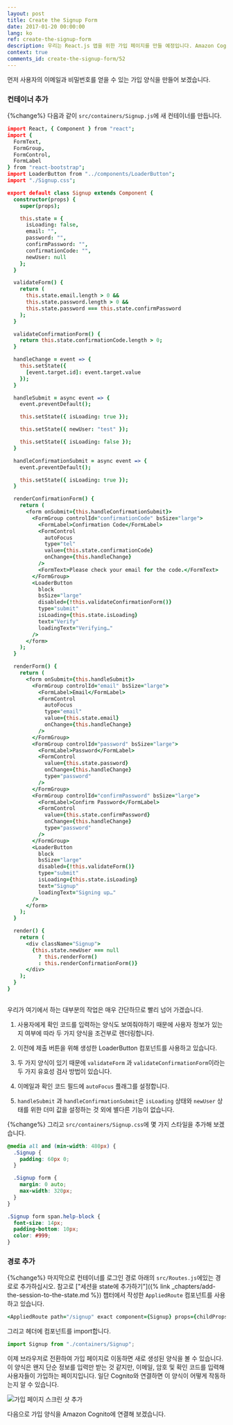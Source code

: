 ```yaml
---
layout: post
title: Create the Signup Form
date: 2017-01-20 00:00:00
lang: ko
ref: create-the-signup-form
description: 우리는 React.js 앱을 위한 가입 페이지를 만들 예정입니다. Amazon Cognito를 사용하여 사용자를 등록하려면 사용자가 이메일로 전송된 인증 코드를 입력할 수있는 양식을 만들어야합니다. 
context: true
comments_id: create-the-signup-form/52
---
```


먼저 사용자의 이메일과 비밀번호를 얻을 수 있는 가입 양식을 만들어 보겠습니다.

### 컨테이너 추가

{%change%} 다음과 같이 `src/containers/Signup.js`에 새 컨테이너를 만듭니다.

``` coffee
import React, { Component } from "react";
import {
  FormText,
  FormGroup,
  FormControl,
  FormLabel
} from "react-bootstrap";
import LoaderButton from "../components/LoaderButton";
import "./Signup.css";

export default class Signup extends Component {
  constructor(props) {
    super(props);

    this.state = {
      isLoading: false,
      email: "",
      password: "",
      confirmPassword: "",
      confirmationCode: "",
      newUser: null
    };
  }

  validateForm() {
    return (
      this.state.email.length > 0 &&
      this.state.password.length > 0 &&
      this.state.password === this.state.confirmPassword
    );
  }

  validateConfirmationForm() {
    return this.state.confirmationCode.length > 0;
  }

  handleChange = event => {
    this.setState({
      [event.target.id]: event.target.value
    });
  }

  handleSubmit = async event => {
    event.preventDefault();

    this.setState({ isLoading: true });

    this.setState({ newUser: "test" });

    this.setState({ isLoading: false });
  }

  handleConfirmationSubmit = async event => {
    event.preventDefault();

    this.setState({ isLoading: true });
  }

  renderConfirmationForm() {
    return (
      <form onSubmit={this.handleConfirmationSubmit}>
        <FormGroup controlId="confirmationCode" bsSize="large">
          <FormLabel>Confirmation Code</FormLabel>
          <FormControl
            autoFocus
            type="tel"
            value={this.state.confirmationCode}
            onChange={this.handleChange}
          />
          <FormText>Please check your email for the code.</FormText>
        </FormGroup>
        <LoaderButton
          block
          bsSize="large"
          disabled={!this.validateConfirmationForm()}
          type="submit"
          isLoading={this.state.isLoading}
          text="Verify"
          loadingText="Verifying…"
        />
      </form>
    );
  }

  renderForm() {
    return (
      <form onSubmit={this.handleSubmit}>
        <FormGroup controlId="email" bsSize="large">
          <FormLabel>Email</FormLabel>
          <FormControl
            autoFocus
            type="email"
            value={this.state.email}
            onChange={this.handleChange}
          />
        </FormGroup>
        <FormGroup controlId="password" bsSize="large">
          <FormLabel>Password</FormLabel>
          <FormControl
            value={this.state.password}
            onChange={this.handleChange}
            type="password"
          />
        </FormGroup>
        <FormGroup controlId="confirmPassword" bsSize="large">
          <FormLabel>Confirm Password</FormLabel>
          <FormControl
            value={this.state.confirmPassword}
            onChange={this.handleChange}
            type="password"
          />
        </FormGroup>
        <LoaderButton
          block
          bsSize="large"
          disabled={!this.validateForm()}
          type="submit"
          isLoading={this.state.isLoading}
          text="Signup"
          loadingText="Signing up…"
        />
      </form>
    );
  }

  render() {
    return (
      <div className="Signup">
        {this.state.newUser === null
          ? this.renderForm()
          : this.renderConfirmationForm()}
      </div>
    );
  }
}
 
```

우리가 여기에서 하는 대부분의 작업은 매우 간단하므로 빨리 넘어 가겠습니다.

1. 사용자에게 확인 코드를 입력하는 양식도 보여줘야하기 때문에 사용자 정보가 있는지 여부에 따라 두 가지 양식을 조건부로 렌더링합니다.

2. 이전에 제출 버튼을 위해 생성한 LoaderButton 컴포넌트를 사용하고 있습니다.

3. 두 가지 양식이 있기 때문에 `validateForm` 과 `validateConfirmationForm`이라는 두 가지 유효성 검사 방법이 있습니다.

4. 이메일과 확인 코드 필드에 `autoFocus` 플래그를 설정합니다.

5. `handleSubmit` 과 `handleConfirmationSubmit`은 `isLoading` 상태와 `newUser` 상태를 위한 더미 값을 설정하는 것 외에 별다른 기능이 없습니다.

{%change%} 그리고 `src/containers/Signup.css`에 몇 가지 스타일을 추가해 보겠습니다.


``` css
@media all and (min-width: 480px) {
  .Signup {
    padding: 60px 0;
  }

  .Signup form {
    margin: 0 auto;
    max-width: 320px;
  }
}

.Signup form span.help-block {
  font-size: 14px;
  padding-bottom: 10px;
  color: #999;
}
```

### 경로 추가

{%change%} 마지막으로 컨테이너를 로그인 경로 아래의 `src/Routes.js`에있는 경로로 추가하십시오. 참고로 ["세션을 state에 추가하기"]({% link _chapters/add-the-session-to-the-state.md %}) 챕터에서 작성한 `AppliedRoute` 컴포넌트를 사용하고 있습니다.

``` coffee
<AppliedRoute path="/signup" exact component={Signup} props={childProps} />
```

그리고 헤더에 컴포넌트를 import합니다.

``` javascript
import Signup from "./containers/Signup";
```

이제 브라우저로 전환하여 가입 페이지로 이동하면 새로 생성된 양식을 볼 수 있습니다. 이 양식은 왠지 단순 정보를 입력만 받는 것 같지만, 이메일, 암호 및 확인 코드를 입력해 사용자들이 가입하는 페이지입니다. 일단 Cognito와 연결하면 이 양식이 어떻게 작동하는지 알 수 있습니다.

![가입 페이지 스크린 샷 추가](/assets/signup-page-added.png)

다음으로 가입 양식을 Amazon Cognito에 연결해 보겠습니다.
